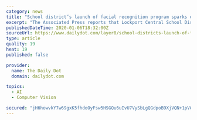 ```yaml
---
category: news
title: "School district’s launch of facial recognition program sparks outcry"
excerpt: "The Associated Press reports that Lockport Central School District activated its object and facial recognition system, called AEGIS, last week. The district recently said that the technology will ..."
publishedDateTime: 2020-01-06T18:32:00Z
sourceUrl: https://www.dailydot.com/layer8/school-districts-launch-of-facial-recognition-program-sparks-outcry/
type: article
quality: 19
heat: 19
published: false

provider:
  name: The Daily Dot
  domain: dailydot.com

topics:
  - AI
  - Computer Vision

secured: "jH6howvkY7w69gxK5fhdoOyFsw5HSGQu6uIvU7VySbLgQGdpoB9XjVQN+1pVGl+7dvDwJX7JVRrVixy/RBdT3+gDjxPSKdPMBn1hwWrkpAfj6fQzn6FCQD1YIUrg9+xw/JvVfgnFxs9P5LyyrCUBIFGrGzClTbgxwT16VkNHq4Pfhz8cqHssXnCUP8h+bM0VMh+EVvtq5+oueNVRM4j5ls4mWLCy1sWvIlwID1RXweXtBw5H2lDvoDT6JSuP15DjzREeR0ALglnsqF/xE/FEiAys2pZw3u4Q2jUgpjpDl1yWxshNUtW39LY7p5hBYrgn;OmREmN2EcUZ0NKtCYsXa8A=="
---
```


